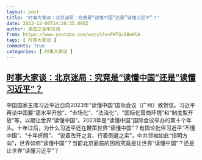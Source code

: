 ```yaml
---
layout: post
title: "时事大家谈：北京迷局：究竟是“读懂中国”还是”读懂习近平”？"
date: 2023-12-06T14:58:35.000Z
author: 美国之音中文网
from: https://www.youtube.com/watch?v=FWTGc88eHlA
tags: [ 时事大家谈 ]
comments: True
categories: [ 时事大家谈 ]
---
```

<!--1701874715000-->
[时事大家谈：北京迷局：究竟是“读懂中国”还是”读懂习近平”？](https://www.youtube.com/watch?v=FWTGc88eHlA)
------

<div>
中国国家主席习近平近日向2023年“读懂中国”国际会议（广州）致贺信。习近平再谈中国要“高水平开放”、“市场化”、“法治化”、“国际化营商环境”和“制度型开放”等，以期让世界“读懂中国”。2023年是“读懂中国”国际会议举办的第十个年头。十年过后，为什么习近平还在鞭策世界“读懂中国”？有舆论批评习近平“不懂中国”、“十年折腾”、 “说着改开之言、行着倒退之实”，中共领袖如此“指明方向”，世界如何“读懂中国”？当前北京面临的困局究竟是让世界“读懂中国”？还是让世界“读懂习近平”？
</div>
